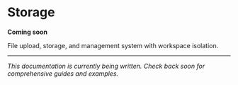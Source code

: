 # Storage

**Coming soon**

File upload, storage, and management system with workspace isolation.

---

*This documentation is currently being written. Check back soon for comprehensive guides and examples.*
